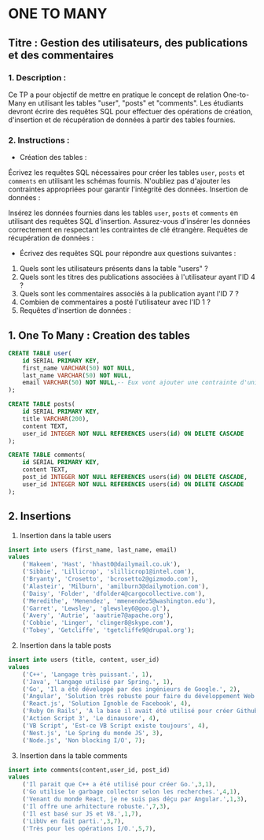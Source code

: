 # ONE TO MANY


## Titre : Gestion des utilisateurs, des publications et des commentaires

### 1. Description :
Ce TP a pour objectif de mettre en pratique le concept de relation One-to-Many en utilisant les tables "user", "posts" et "comments". Les étudiants devront écrire des requêtes SQL pour effectuer des opérations de création, d'insertion et de récupération de données à partir des tables fournies.

### 2. Instructions :

- Création des tables :

Écrivez les requêtes SQL nécessaires pour créer les tables `user`, `posts` et `comments` en utilisant les schémas fournis. N'oubliez pas d'ajouter les contraintes appropriées pour garantir l'intégrité des données.
Insertion de données :

Insérez les données fournies dans les tables `user`, `posts` et `comments` en utilisant des requêtes SQL d'insertion. Assurez-vous d'insérer les données correctement en respectant les contraintes de clé étrangère.
Requêtes de récupération de données :

- Écrivez des requêtes SQL pour répondre aux questions suivantes :
1. Quels sont les utilisateurs présents dans la table "users" ?
2. Quels sont les titres des publications associées à l'utilisateur ayant l'ID 4 ?
3. Quels sont les commentaires associés à la publication ayant l'ID 7 ?
4. Combien de commentaires a posté l'utilisateur avec l'ID 1 ?
5. Requêtes d'insertion de données :


## 1. One To Many : Creation des tables

```sql
CREATE TABLE user(
    id SERIAL PRIMARY KEY,
    first_name VARCHAR(50) NOT NULL,
    last_name VARCHAR(50) NOT NULL,
    email VARCHAR(50) NOT NULL,-- Eux vont ajouter une contrainte d'unicité
);
```

```sql
CREATE TABLE posts(
    id SERIAL PRIMARY KEY,
    title VARCHAR(200),
    content TEXT,
    user_id INTEGER NOT NULL REFERENCES users(id) ON DELETE CASCADE
);
```

```sql
CREATE TABLE comments(
    id SERIAL PRIMARY KEY,
    content TEXT,
    post_id INTEGER NOT NULL REFERENCES users(id) ON DELETE CASCADE,
    user_id INTEGER NOT NULL REFERENCES users(id) ON DELETE CASCADE
);
```

## 2. Insertions

1. Insertion dans la table users

```sql
insert into users (first_name, last_name, email)
values
    ('Hakeem', 'Hast', 'hhast0@dailymail.co.uk'),
    ('Sibbie', 'Lillicrop', 'slillicrop1@intel.com'),
    ('Bryanty', 'Crosetto', 'bcrosetto2@gizmodo.com'),
    ('Alasteir', 'Milburn', 'amilburn3@dailymotion.com'),
    ('Daisy', 'Folder', 'dfolder4@cargocollective.com'),
    ('Meredithe', 'Menendez', 'mmenendez5@washington.edu'),
    ('Garret', 'Lewsley', 'glewsley6@goo.gl'),
    ('Avery', 'Autrie', 'aautrie7@apache.org'),
    ('Cobbie', 'Linger', 'clinger8@skype.com'),
    ('Tobey', 'Getcliffe', 'tgetcliffe9@drupal.org');
```

2. Insertion dans la table posts

```sql
insert into users (title, content, user_id)
values
    ('C++', 'Langage très puissant.', 1),
    ('Java', 'Langage utilisé par Spring.', 1),
    ('Go', 'Il a été développé par des ingénieurs de Google.', 2),
    ('Angular', 'Solution très robuste pour faire du développement Web', 3),
    ('React.js', 'Solution Ignoble de Facebook', 4),
    ('Ruby On Rails', 'A la base il avait été utilisé pour créer Github et Twitter.', 4),
    ('Action Script 3', 'Le dinausore', 4),
    ('VB Script', 'Est-ce VB Script existe toujours', 4),
    ('Nest.js', 'Le Spring du monde JS', 3),
    ('Node.js', 'Non blocking I/O', 7);

```

3. Insertion dans la table comments

```sql
insert into comments(content,user_id, post_id)
values
    ('Il parait que C++ a été utilisé pour créer Go.',3,1),
    ('Go utilise le garbage collector selon les recherches.',4,1),
    ('Venant du monde React, je ne suis pas déçu par Angular.',1,3),
    ('Il offre une arhitecture robuste.',7,3),
    ('Il est basé sur JS et V8.',1,7),
    ('LibUv en fait parti.',3,7),
    ('Très pour les opérations I/O.',5,7),
```
